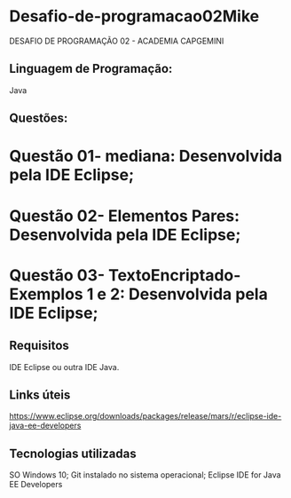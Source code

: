 # Desafio-de-programacao02Mike
DESAFIO DE PROGRAMAÇÃO 02 - ACADEMIA CAPGEMINI

## Linguagem de Programação:

Java

## Questões:

# Questão 01- mediana: Desenvolvida pela IDE Eclipse;

# Questão 02- Elementos Pares: Desenvolvida pela IDE Eclipse;

# Questão 03- TextoEncriptado-Exemplos 1 e 2: Desenvolvida pela IDE Eclipse;

## Requisitos
IDE Eclipse ou outra IDE Java.

## Links úteis
https://www.eclipse.org/downloads/packages/release/mars/r/eclipse-ide-java-ee-developers

## Tecnologias utilizadas
SO Windows 10;
Git instalado no sistema operacional;
Eclipse IDE for Java EE Developers